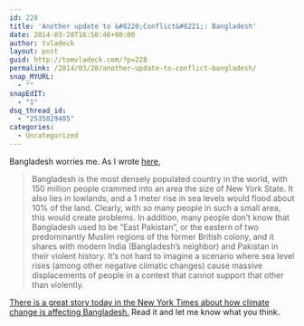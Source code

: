 ```yaml
---
id: 228
title: 'Another update to &#8220;Conflict&#8221;: Bangladesh'
date: 2014-03-28T16:58:46+00:00
author: tvladeck
layout: post
guid: http://tomvladeck.com/?p=228
permalink: /2014/03/28/another-update-to-conflict-bangladesh/
snap_MYURL:
  - ""
snapEdIT:
  - "1"
dsq_thread_id:
  - "2535029405"
categories:
  - Uncategorized
---
```

Bangladesh worries me. As I wrote <a href="http://tomvladeck.com/2014/01/10/climate-change-is-about-conflict/" target="_blank">here</a>,
<div data-twttr-id="twttr-sandbox-0">
<blockquote>Bangladesh is the most densely populated country in the world, with 150 million people crammed into an area the size of New York State. It also lies in lowlands, and a 1 meter rise in sea levels would flood about 10% of the land. Clearly, with so many people in such a small area, this would create problems. In addition, many people don’t know that Bangladesh used to be “East Pakistan”, or the eastern of two predominantly Muslim regions of the former British colony, and it shares with modern India (Bangladesh’s neighbor) and Pakistan in their violent history. It’s not hard to imagine a scenario where sea level rises (among other negative climatic changes) cause massive displacements of people in a context that cannot support that other than violently.</blockquote>
<a href="http://www.nytimes.com/2014/03/29/world/asia/facing-rising-seas-bangladesh-confronts-the-consequences-of-climate-change.html?hp&amp;_r=0" target="_blank">There is a great story today in the New York Times about how climate change is affecting Bangladesh.</a> Read it and let me know what you think.

&nbsp;

</div>
